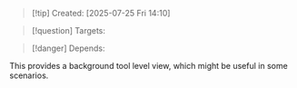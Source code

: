 
>[!tip] Created: [2025-07-25 Fri 14:10]

>[!question] Targets: 

>[!danger] Depends: 

This provides a background tool level view, which might be useful in some scenarios.